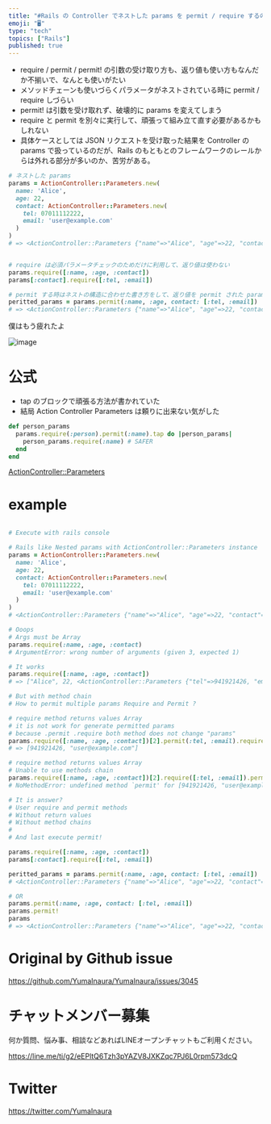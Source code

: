 ```yaml
---
title: "#Rails の Controller でネストした params を permit / require するのはメソッドチェーンじゃいかん"
emoji: "🖥"
type: "tech"
topics: ["Rails"]
published: true
---
```


- require / permit / permit! の引数の受け取り方も、返り値も使い方もなんだか不揃いで、なんとも使いがたい
- メソッドチェーンも使いづらくパラメータがネストされている時に permit / require しづらい
- permit! は引数を受け取れず、破壊的に params を変えてしまう
- require と permit を別々に実行して、頑張って組み立て直す必要があるかもしれない
- 具体ケースとしては JSON リクエストを受け取った結果を Controller の params で扱っているのだが、Rails のもともとのフレームワークのレールからは外れる部分が多いのか、苦労がある。

```rb
# ネストした params
params = ActionController::Parameters.new(
  name: 'Alice',
  age: 22,
  contact: ActionController::Parameters.new(
    tel: 07011112222,
    email: 'user@example.com'
  )
)
# => <ActionController::Parameters {"name"=>"Alice", "age"=>22, "contact"=><ActionController::Parameters {"tel"=>941921426, "email"=>"user@example.com"} permitted: false>} permitted: false>


# require は必須パラメータチェックのためだけに利用して、返り値は使わない
params.require([:name, :age, :contact])
params[:contact].require([:tel, :email])

# permit する時はネストの構造に合わせた書き方をして、返り値を permit された params として利用する
peritted_params = params.permit(:name, :age, contact: [:tel, :email])
# => <ActionController::Parameters {"name"=>"Alice", "age"=>22, "contact"=><ActionController::Parameters {"tel"=>941921426, "email"=>"user@example.com"} permitted: true>} permitted: true>
```

僕はもう疲れたよ

![image](https://user-images.githubusercontent.com/13635059/77215222-54114980-6b56-11ea-8510-1d61c450d0dd.png)


# 公式

- tap のブロックで頑張る方法が書かれていた
- 結局 Action Controller Parameters は頼りに出来ない気がした

```rb
def person_params
  params.require(:person).permit(:name).tap do |person_params|
    person_params.require(:name) # SAFER
  end
end
```

[ActionController::Parameters](https://api.rubyonrails.org/classes/ActionController/Parameters.html)

# example

```rb

# Execute with rails console

# Rails like Nested params with ActionController::Parameters instance
params = ActionController::Parameters.new(
  name: 'Alice',
  age: 22,
  contact: ActionController::Parameters.new(
    tel: 07011112222,
    email: 'user@example.com'
  )
)
# <ActionController::Parameters {"name"=>"Alice", "age"=>22, "contact"=><ActionController::Parameters {"tel"=>941921426, "email"=>"user@example.com"} permitted: false>} permitted: false>

# Ooops
# Args must be Array
params.require(:name, :age, :contact)
# ArgumentError: wrong number of arguments (given 3, expected 1)

# It works
params.require([:name, :age, :contact])
# => ["Alice", 22, <ActionController::Parameters {"tel"=>941921426, "email"=>"user@example.com"} permitted: false>]

# But with method chain
# How to permit multiple params Require and Permit ?

# require method returns values Array
# it is not work for generate permitted params
# because .permit .require both method does not change "params"
params.require([:name, :age, :contact])[2].permit(:tel, :email).require([:tel, :email])
# => [941921426, "user@example.com"]

# require method returns values Array
# Unable to use methods chain
params.require([:name, :age, :contact])[2].require([:tel, :email]).permit(:tel, :email)
# NoMethodError: undefined method `permit' for [941921426, "user@example.com"]:Array

# It is answer?
# User require and permit methods
# Without return values
# Without method chains
# 
# And last execute permit!

params.require([:name, :age, :contact])
params[:contact].require([:tel, :email])

peritted_params = params.permit(:name, :age, contact: [:tel, :email])
# <ActionController::Parameters {"name"=>"Alice", "age"=>22, "contact"=><ActionController::Parameters {"tel"=>941921426, "email"=>"user@example.com"} permitted: true>} permitted: true>

# OR
params.permit(:name, :age, contact: [:tel, :email])
params.permit!
params
# => <ActionController::Parameters {"name"=>"Alice", "age"=>22, "contact"=><ActionController::Parameters {"tel"=>941921426, "email"=>"user@example.com"} permitted: true>} permitted: true>
```

# Original by Github issue

https://github.com/YumaInaura/YumaInaura/issues/3045








<!-- Update From Qiita API -->

# チャットメンバー募集


何か質問、悩み事、相談などあればLINEオープンチャットもご利用ください。

https://line.me/ti/g2/eEPltQ6Tzh3pYAZV8JXKZqc7PJ6L0rpm573dcQ





# Twitter


https://twitter.com/YumaInaura


<!-- Update From Qiita API -->


